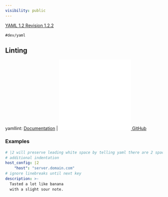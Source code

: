 ```yaml
---
visibility: public
---
```

[YAML 1.2 Revision 1.2.2](https://yaml.org/spec/1.2.2/)

```query
#dev/yaml
```

## Linting
yamllint: [Documentation](https://yamllint.readthedocs.io/en/stable/index.html) | [![|20](github.png) GitHub](https://github.com/adrienverge/yamllint)

### Examples
```yaml
# |2 will preserve leading white space by telling yaml there are 2 spaces of
# additional indentation
host_config: |2
    "host": "server.domain.com"
# ignore linebreaks until next key
description: >-
  Tasted a lot like banana
  with a slight sour note.
```
